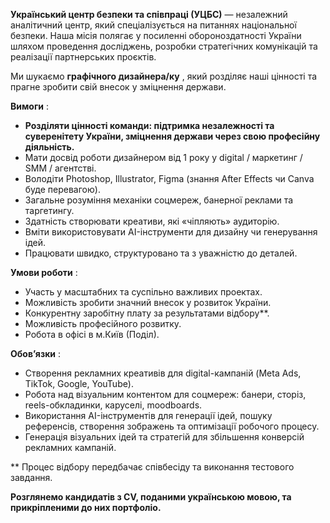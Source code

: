 **Український центр безпеки та співпраці (УЦБС)** — незалежний аналітичний
центр, який спеціалізується на питаннях національної безпеки. Наша місія
полягає у посиленні обороноздатності України шляхом проведення досліджень,
розробки стратегічних комунікацій та реалізації партнерських проєктів.

Ми шукаємо **графічного дизайнера/ку** , який розділяє наші цінності та прагне
зробити свій внесок у зміцнення держави.

**Вимоги** :

  * **Розділяти цінності команди: підтримка незалежності та суверенітету України, зміцнення держави через свою професійну діяльність.**
  * Мати досвід роботи дизайнером від 1 року у digital / маркетинг / SMM / агентстві.
  * Володіти Photoshop, Illustrator, Figma (знання After Effects чи Canva буде перевагою).
  * Загальне розуміння механіки соцмереж, банерної реклами та таргетингу.
  * Здатність створювати креативи, які «чіпляють» аудиторію.
  * Вміти використовувати AI-інструменти для дизайну чи генерування ідей.
  * Працювати швидко, структуровано та з уважністю до деталей.

**Умови роботи** :

  * Участь у масштабних та суспільно важливих проектах.
  * Можливість зробити значний внесок у розвиток України.
  * Конкурентну заробітну плату за результатами відбору**.
  * Можливість професійного розвитку.
  * Робота в офісі в м.Київ (Поділ).

**Обов’язки** :

  * Створення рекламних креативів для digital-кампаній (Meta Ads, TikTok, Google, YouTube).
  * Робота над візуальним контентом для соцмереж: банери, сторіз, reels-обкладинки, каруселі, moodboards.
  * Використання AI-інструментів для генерації ідей, пошуку референсів, створення зображень та оптимізації робочого процесу.
  * Генерація візуальних ідей та стратегій для збільшення конверсій рекламних кампаній.

** Процес відбору передбачає співбесіду та виконання тестового завдання.

**Розглянемо кандидатів з CV, поданими українською мовою, та прикріпленими до
них портфоліо.**